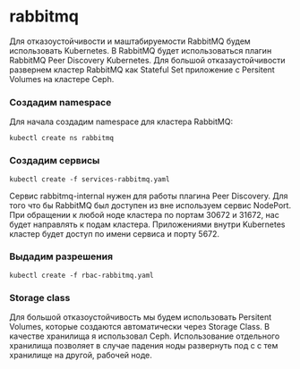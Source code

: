 # rabbitmq
Для отказоустойчивости  и маштабируемости RabbitMQ будем использовать Kubernetes.
В RabbitMQ  будет использоваться плагин RabbitMQ Peer Discovery Kubernetes. Для большой отказаустойчивости развернем кластер RabbitMQ как Stateful Set приложение с Persitent Volumes на кластере Ceph. 

### Создадим namespace
Для начала создадим namespace для кластера RabbitMQ:

 `kubectl create ns rabbitmq`
 
 ### Создадим сервисы
  `kubectl create -f services-rabbitmq.yaml`
 
Сервис rabbitmq-internal нужен для работы плагина Peer Discovery.
Для того что бы RabbitMQ был доступен из вне используем сервис NodePort. При обращении к любой ноде кластера по портам 30672 и 31672, нас будет направлять к подам кластера. Приложениями внутри Kubernetes кластер будет доступ по имени сервиса и порту 5672.

### Выдадим разрешения

`kubectl create -f rbac-rabbitmq.yaml`

### Storage class

Для большой отказоустойчивость мы будем использовать Persitent Volumes, которые создаются автоматически через Storage Class. В качестве хранилища я использовал Ceph. Использование отдельного хранилища позволяет в случае падения ноды развернуть под с с тем хранилище на другой, рабочей ноде.
